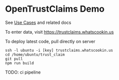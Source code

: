# OpenTrustClaims Demo

See [Use Cases](https://docs.google.com/document/d/1iWRypT4aHS67MJhuCZj7e5gzcCr3HuKG0lO0g045ueY/edit) and related docs

To enter data, visit https://trustclaims.whatscookin.us

To deploy latest code, pull directly on server

```
ssh -l ubuntu -i [key] trustclaims.whatscookin.us
cd /home/ubuntu/trust_claim
git pull
npm run build
```
TODO: ci pipeline
